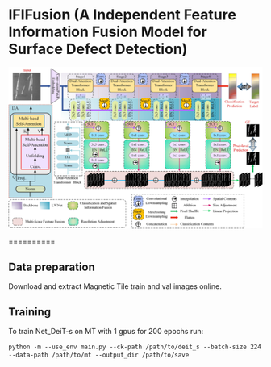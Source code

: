 IFIFusion (A Independent Feature Information Fusion Model for Surface Defect Detection)
==========
![image](https://github.com/zhx-hub/IFIFusion/blob/main/img/architecture.jpg)

==========
## Data preparation
Download and extract Magnetic Tile train and val images online.

## Training
To train Net_DeiT-s on MT with 1 gpus for 200 epochs run:
```
python -m --use_env main.py --ck-path /path/to/deit_s --batch-size 224 --data-path /path/to/mt --output_dir /path/to/save
```


